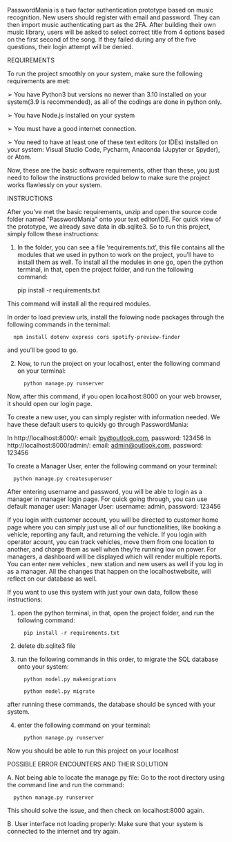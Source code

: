 PasswordMania is a two factor authentication prototype based on music recognition. New users should register with email and password. They can then import music authenticating part as the 2FA. 
After building their own music library, users will be asked to select correct title from 4 options based on the first second of the song. If they failed during any of the five questions, their login attempt will be denied. 

REQUIREMENTS

To run the project smoothly on your system, make sure the following requirements are met:

➢ You have Python3 but versions no newer than 3.10 installed on your system(3.9 is recommended), as all of the codings are done in python only.

➢ You have Node.js installed on your system

➢ You must have a good internet connection.

➢ You need to have at least one of these text editors (or IDEs) installed on your system: Visual
Studio Code, Pycharm, Anaconda (Jupyter or Spyder), or Atom.

Now, these are the basic software requirements, other than these, you just need to follow the instructions provided below to make sure the project works flawlessly on your system.

INSTRUCTIONS

After you’ve met the basic requirements, unzip and open the source code folder named "PasswordMania"  onto your text editor/IDE. For quick view of the prototype, we already save data in db.sqlite3. So to run this project, simply follow these instructions:

1. In the folder, you can see a file ‘requirements.txt’, this file contains all the modules that we used in python to work on the project, you’ll have to install them as well. To install all the modules in one go, open the python terminal, in that, open the project folder, and run the following command:


      pip install -r requirements.txt


This command will install all the required modules.

In order to load preview urls, install the folowing node packages through the following commands in the ternimal:

      npm install dotenv express cors spotify-preview-finder

and you’ll be good to go.

2. Now, to run the project on your localhost, enter the following command on your terminal:

         python manage.py runserver

Now, after this command, if you open localhost:8000 on your web browser, it should open our login page. 

To create a new user, you can simply register with information needed. We have these default users to quickly go through PasswordMania:

In http://localhost:8000/: 
email: lpy@outlook.com, password: 123456
In http://localhost:8000/admin/:
email: admin@outlook.com, password: 123456

To create a Manager User, enter the following command on your terminal:

      python manage.py createsuperuser

After entering username and password, you will be able to login as a manager in manager login page. For quick going through, you can use default manager user:
Manager User:
username: admin, password: 123456

If you login with customer account, you will be directed to customer home page where you can simply just use all of our functionalities, like booking a vehicle, reporting any fault, and returning the vehicle. If you login with operator acount, you can track vehicles, move them from one location to another, and charge them as well when they’re running low on power. For managers, a dashboard will be displayed which will render multiple reports. You can enter new vehicles , new station and new users as well if you log in as a manager. All the changes that happen on the localhostwebsite, will reflect on our database as well.

If you want to use this system with just your own data, follow these instructions:

1. open the python terminal, in that, open the project folder, and run the following command:

         pip install -r requirements.txt

2. delete db.sqlite3 file

3. run the following commands in this order, to migrate the SQL database onto your system:

         python model.py makemigrations

         python model.py migrate

after running these commands, the database should be synced with your system.

4. enter the following command on your terminal:

         python manage.py runserver

Now you should be able to run this project on your localhost


POSSIBLE ERROR ENCOUNTERS AND THEIR SOLUTION

A. Not being able to locate the manage.py file:
Go to the root directory using the command line and run the command:

      python manage.py runserver

This should solve the issue, and then check on localhost:8000 again.

B. User interface not loading properly:
Make sure that your system is connected to the internet and try again.


